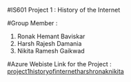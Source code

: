 #IS601 Project 1 : History of the Internet

#Group Member :
1) Ronak Hemant Baviskar
2) Harsh Rajesh Damania
3) Nikita Ramesh Gaikwad

#Azure Webiste Link for the Project :
[project1historyofinternetharshronaknikita](http://project1historyofinternetharshronaknikita.eastus.azurecontainer.io/index.html)

